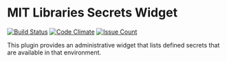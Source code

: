 # MIT Libraries Secrets Widget

[![Build Status](https://travis-ci.org/matt-bernhardt/mitlib-secrets-widget.svg)](https://travis-ci.org/matt-bernhardt/mitlib-secrets-widget)
[![Code Climate](https://codeclimate.com/github/matt-bernhardt/mitlib-secrets-widget/badges/gpa.svg)](https://codeclimate.com/github/matt-bernhardt/mitlib-secrets-widget)
[![Issue Count](https://codeclimate.com/github/matt-bernhardt/mitlib-secrets-widget/badges/issue_count.svg)](https://codeclimate.com/github/matt-bernhardt/mitlib-secrets-widget)

This plugin provides an administrative widget that lists defined secrets that are available in that environment.

